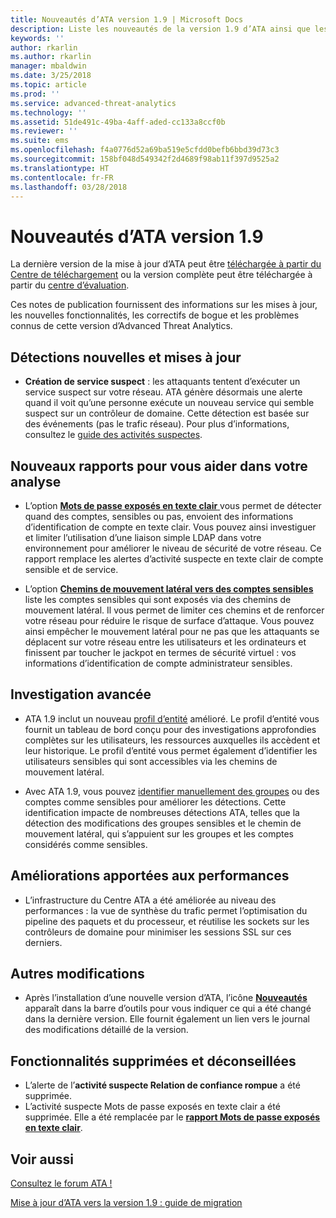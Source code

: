 ```yaml
---
title: Nouveautés d’ATA version 1.9 | Microsoft Docs
description: Liste les nouveautés de la version 1.9 d’ATA ainsi que les problèmes connus
keywords: ''
author: rkarlin
ms.author: rkarlin
manager: mbaldwin
ms.date: 3/25/2018
ms.topic: article
ms.prod: ''
ms.service: advanced-threat-analytics
ms.technology: ''
ms.assetid: 51de491c-49ba-4aff-aded-cc133a8ccf0b
ms.reviewer: ''
ms.suite: ems
ms.openlocfilehash: f4a0776d52a69ba519e5cfdd0befb6bbd39d73c3
ms.sourcegitcommit: 158bf048d549342f2d4689f98ab11f397d9525a2
ms.translationtype: HT
ms.contentlocale: fr-FR
ms.lasthandoff: 03/28/2018
---
```

# <a name="whats-new-in-ata-version-19"></a>Nouveautés d’ATA version 1.9

La dernière version de la mise à jour d’ATA peut être [téléchargée à partir du Centre de téléchargement](https://www.microsoft.com/download/details.aspx?id=56725) ou la version complète peut être téléchargée à partir du [centre d’évaluation](http://www.microsoft.com/evalcenter/evaluate-microsoft-advanced-threat-analytics).

Ces notes de publication fournissent des informations sur les mises à jour, les nouvelles fonctionnalités, les correctifs de bogue et les problèmes connus de cette version d’Advanced Threat Analytics.

## <a name="new--updated-detections"></a>Détections nouvelles et mises à jour

-  **Création de service suspect** : les attaquants tentent d’exécuter un service suspect sur votre réseau. ATA génère désormais une alerte quand il voit qu’une personne exécute un nouveau service qui semble suspect sur un contrôleur de domaine. Cette détection est basée sur des événements (pas le trafic réseau). Pour plus d’informations, consultez le [guide des activités suspectes](suspicious-activity-guide.md#suspicious-service-creation).


## <a name="new-reports-to-help-you-investigate"></a>Nouveaux rapports pour vous aider dans votre analyse 

-   L’option [ **Mots de passe exposés en texte clair** ](reports.md) vous permet de détecter quand des comptes, sensibles ou pas, envoient des informations d’identification de compte en texte clair. Vous pouvez ainsi investiguer et limiter l’utilisation d’une liaison simple LDAP dans votre environnement pour améliorer le niveau de sécurité de votre réseau. Ce rapport remplace les alertes d’activité suspecte en texte clair de compte sensible et de service.

- L’option [**Chemins de mouvement latéral vers des comptes sensibles**](reports.md) liste les comptes sensibles qui sont exposés via des chemins de mouvement latéral. Il vous permet de limiter ces chemins et de renforcer votre réseau pour réduire le risque de surface d’attaque. Vous pouvez ainsi empêcher le mouvement latéral pour ne pas que les attaquants se déplacent sur votre réseau entre les utilisateurs et les ordinateurs et finissent par toucher le jackpot en termes de sécurité virtuel : vos informations d’identification de compte administrateur sensibles.

## <a name="improved-investigation"></a>Investigation avancée

-  ATA 1.9 inclut un nouveau [profil d’entité](entity-profiles.md) amélioré. Le profil d’entité vous fournit un tableau de bord conçu pour des investigations approfondies complètes sur les utilisateurs, les ressources auxquelles ils accèdent et leur historique. Le profil d’entité vous permet également d’identifier les utilisateurs sensibles qui sont accessibles via les chemins de mouvement latéral. 

-   Avec ATA 1.9, vous pouvez [identifier manuellement des groupes](tag-sensitive-accounts.md) ou des comptes comme sensibles pour améliorer les détections. Cette identification impacte de nombreuses détections ATA, telles que la détection des modifications des groupes sensibles et le chemin de mouvement latéral, qui s’appuient sur les groupes et les comptes considérés comme sensibles.

## <a name="performance-improvements"></a>Améliorations apportées aux performances

- L’infrastructure du Centre ATA a été améliorée au niveau des performances : la vue de synthèse du trafic permet l’optimisation du pipeline des paquets et du processeur, et réutilise les sockets sur les contrôleurs de domaine pour minimiser les sessions SSL sur ces derniers.



## <a name="additional-changes"></a>Autres modifications

- Après l’installation d’une nouvelle version d’ATA, l’icône [**Nouveautés**](working-with-ata-console.md) apparaît dans la barre d’outils pour vous indiquer ce qui a été changé dans la dernière version. Elle fournit également un lien vers le journal des modifications détaillé de la version.


## <a name="removed-and-deprecated-features"></a>Fonctionnalités supprimées et déconseillées

- L’alerte de l’**activité suspecte Relation de confiance rompue** a été supprimée.
- L’activité suspecte Mots de passe exposés en texte clair a été supprimée. Elle a été remplacée par le [**rapport Mots de passe exposés en texte clair**](reports.md).



## <a name="see-also"></a>Voir aussi
[Consultez le forum ATA !](https://social.technet.microsoft.com/Forums/security/home?forum=mata)

[Mise à jour d’ATA vers la version 1.9 : guide de migration](ata-update-1.9-migration-guide.md)

